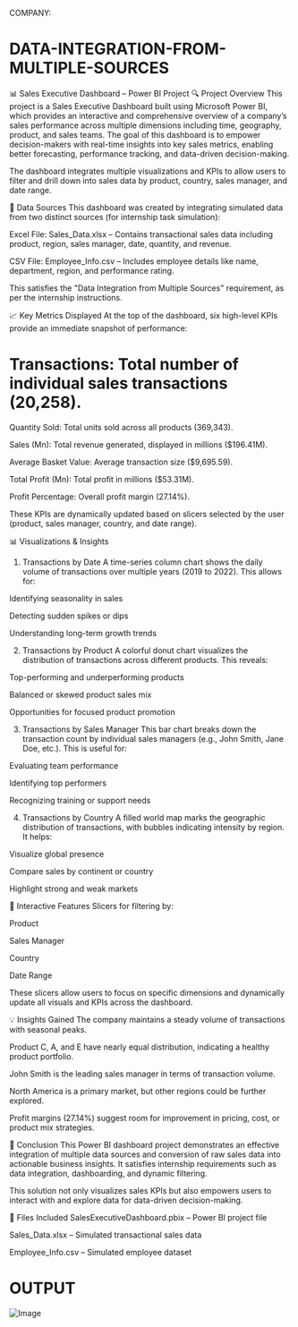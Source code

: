 COMPANY:








# DATA-INTEGRATION-FROM-MULTIPLE-SOURCES

📊 Sales Executive Dashboard – Power BI Project
🔍 Project Overview
This project is a Sales Executive Dashboard built using Microsoft Power BI, which provides an interactive and comprehensive overview of a company’s sales performance across multiple dimensions including time, geography, product, and sales teams. The goal of this dashboard is to empower decision-makers with real-time insights into key sales metrics, enabling better forecasting, performance tracking, and data-driven decision-making.

The dashboard integrates multiple visualizations and KPIs to allow users to filter and drill down into sales data by product, country, sales manager, and date range.

📁 Data Sources
This dashboard was created by integrating simulated data from two distinct sources (for internship task simulation):

Excel File: Sales_Data.xlsx – Contains transactional sales data including product, region, sales manager, date, quantity, and revenue.

CSV File: Employee_Info.csv – Includes employee details like name, department, region, and performance rating.

This satisfies the "Data Integration from Multiple Sources" requirement, as per the internship instructions.

📈 Key Metrics Displayed
At the top of the dashboard, six high-level KPIs provide an immediate snapshot of performance:

# Transactions: Total number of individual sales transactions (20,258).

Quantity Sold: Total units sold across all products (369,343).

Sales (Mn): Total revenue generated, displayed in millions ($196.41M).

Average Basket Value: Average transaction size ($9,695.59).

Total Profit (Mn): Total profit in millions ($53.31M).

Profit Percentage: Overall profit margin (27.14%).

These KPIs are dynamically updated based on slicers selected by the user (product, sales manager, country, and date range).

📊 Visualizations & Insights
1. Transactions by Date
A time-series column chart shows the daily volume of transactions over multiple years (2019 to 2022). This allows for:

Identifying seasonality in sales

Detecting sudden spikes or dips

Understanding long-term growth trends

2. Transactions by Product
A colorful donut chart visualizes the distribution of transactions across different products. This reveals:

Top-performing and underperforming products

Balanced or skewed product sales mix

Opportunities for focused product promotion

3. Transactions by Sales Manager
This bar chart breaks down the transaction count by individual sales managers (e.g., John Smith, Jane Doe, etc.). This is useful for:

Evaluating team performance

Identifying top performers

Recognizing training or support needs

4. Transactions by Country
A filled world map marks the geographic distribution of transactions, with bubbles indicating intensity by region. It helps:

Visualize global presence

Compare sales by continent or country

Highlight strong and weak markets

🔧 Interactive Features
Slicers for filtering by:

Product

Sales Manager

Country

Date Range

These slicers allow users to focus on specific dimensions and dynamically update all visuals and KPIs across the dashboard.

💡 Insights Gained
The company maintains a steady volume of transactions with seasonal peaks.

Product C, A, and E have nearly equal distribution, indicating a healthy product portfolio.

John Smith is the leading sales manager in terms of transaction volume.

North America is a primary market, but other regions could be further explored.

Profit margins (27.14%) suggest room for improvement in pricing, cost, or product mix strategies.

📌 Conclusion
This Power BI dashboard project demonstrates an effective integration of multiple data sources and conversion of raw sales data into actionable business insights. It satisfies internship requirements such as data integration, dashboarding, and dynamic filtering.

This solution not only visualizes sales KPIs but also empowers users to interact with and explore data for data-driven decision-making.

📁 Files Included 
SalesExecutiveDashboard.pbix – Power BI project file

Sales_Data.xlsx – Simulated transactional sales data

Employee_Info.csv – Simulated employee dataset

# OUTPUT
![Image](https://github.com/user-attachments/assets/ecc18b31-19a6-4b4f-b6ea-5f1444bd3661)

